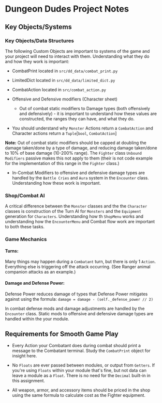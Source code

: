 # Dungeon Dudes Project Notes

## Key Objects/Systems

### Key Objects/Data Structures

The following Custom Objects are important to systems of the game and your project will need to interact with them.  Understanding what they do and how they work is important:

* CombatPrint located in `src/dd_data/combat_print.py`
* LimitedDict located in `src/dd_data/limited_dict.py`
* CombatAction located in `src/combat_action.py`

* Offensive and Defensive modifiers (Character sheet)
    * Out of combat static modifiers to Damage types (both offensively and defensively) - it is important to understand how these values are constructed, the ranges they can have, and what they do. 

* You should understand why `Monster` Actions return a `CombatAction` and Character actions return a `Tuple`[`bool`, `CombatAction`]

**Note:** Out of combat static modifiers should be capped at doubling the damage taken/done by a type of damage, and reducing damage taken/done to 10% of base damage (10-200% range).  The `Fighter` class `Unbound Modifiers` passive makes this not apply to them (their is not code example for the implementation of this range in the `Fighter` class.)

* In-Combat Modifiers to offensive and defensive damage types are handled by the `Battle Cries` and `Aura` system in the `Encounter` class.  Understanding how these work is important.

### Shop/Combat AI

A critical difference between the `Monster` classes and the the `Character` classes is construction of the Turn AI for `Monsters` and the `Equipment` generation for `Characters`.  Understanding how th `ShopMenu` works and understanding how the `EncounterMenu` and Combat flow work are important to both these tasks.   

### Game Mechanics

#### Turns:

Many things may happen during a `Combatant` turn, but there is only 1 `Action`.  Everything else is triggering off the attack occurring.  (See Ranger animal companion attacks as an example.)

#### Damage and Defense Power:

Defense Power reduces damage of types that Defense Power mitigates against using the formula:  `damage = damage - (self._defense_power // 2)`

In combat defense mods and damage adjustments are handled by the `Encounter` class.  Static mods to offensive and defensive damage types are handled within the your module.  

## Requirements for Smooth Game Play

* Every Action your Combatant does during combat should print a message to the Combatant terminal.  Study the `CombatPrint` object for insight here.  

* No `Floats` are ever passed between modules, or output from `Getters`.  If you're using `Floats` within your module that's fine, but not data can leave a module as a `Float`.  There is no need for the `Decimal` built-in in this assignment.

* All weapon, armor, and accessory items should be priced in the shop using the same formula to calculate cost as the Fighter equipment.  


